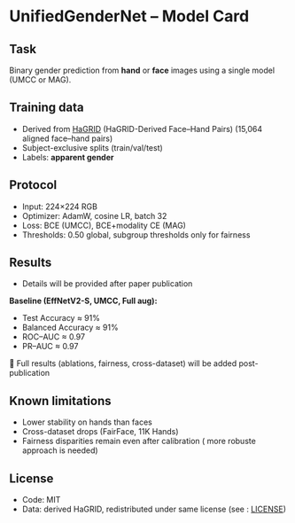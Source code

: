 # UnifiedGenderNet – Model Card

## Task
Binary gender prediction from **hand** or **face** images using a single model (UMCC or MAG).  

## Training data
- Derived from [HaGRID](https://github.com/hukenovs/hagrid) (HaGRID-Derived Face–Hand Pairs) (15,064 aligned face–hand pairs)
- Subject-exclusive splits (train/val/test)  
- Labels: **apparent gender**  

## Protocol
- Input: 224×224 RGB  
- Optimizer: AdamW, cosine LR, batch 32  
- Loss: BCE (UMCC), BCE+modality CE (MAG)  
- Thresholds: 0.50 global, subgroup thresholds only for fairness  

## Results 
  - Details will be provided after paper publication

**Baseline (EffNetV2-S, UMCC, Full aug):**
- Test Accuracy ≈ 91%  
- Balanced Accuracy ≈ 91%  
- ROC–AUC ≈ 0.97  
- PR–AUC ≈ 0.97  

📌 Full results (ablations, fairness, cross-dataset) will be added post-publication

## Known limitations
- Lower stability on hands than faces  
- Cross-dataset drops (FairFace, 11K Hands)  
- Fairness disparities remain even after calibration ( more robuste approach is needed)

## License
- Code: MIT  
- Data: derived HaGRID, redistributed under same license (see : [LICENSE](https://github.com/PatternBiometrics/UnifiedGenderNet/blob/main/HAGRID_DERIVED_LICENSE.pdf))
